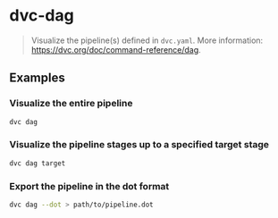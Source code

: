 # dvc-dag

> Visualize the pipeline(s) defined in `dvc.yaml`. More information: <https://dvc.org/doc/command-reference/dag>.

## Examples

### Visualize the entire pipeline

```bash
dvc dag
```

### Visualize the pipeline stages up to a specified target stage

```bash
dvc dag target
```

### Export the pipeline in the dot format

```bash
dvc dag --dot > path/to/pipeline.dot
```
